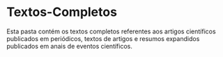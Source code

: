 # Textos-Completos
Esta pasta contém os textos completos referentes aos artigos científicos publicados em periódicos, textos de artigos e resumos expandidos publicados em anais de eventos científicos.
